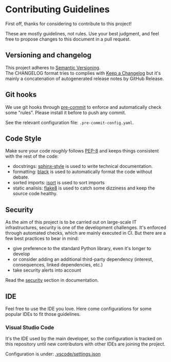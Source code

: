 # Contributing Guidelines

First off, thanks for considering to contribute to this project!

These are mostly guidelines, not rules. Use your best judgment, and feel free to propose changes to this document in a pull request.

## Versioning and changelog

This project adheres to [Semantic Versioning](https://semver.org/).  
The CHANGELOG format tries to complies with [Keep a Changelog](https://keepachangelog.com/) but it's mainly a concatenation of autogenerated release notes by GitHub Release.

## Git hooks

We use git hooks through [pre-commit](https://pre-commit.com/) to enforce and automatically check some "rules". Please install it before to push any commit.

See the relevant configuration file: `.pre-commit-config.yaml`.

## Code Style

Make sure your code *roughly* follows [PEP-8](https://www.python.org/dev/peps/pep-0008/) and keeps things consistent with the rest of the code:

- docstrings: [sphinx-style](https://sphinx-rtd-tutorial.readthedocs.io/en/latest/docstrings.html#the-sphinx-docstring-format) is used to write technical documentation.
- formatting: [black](https://black.readthedocs.io/) is used to automatically format the code without debate.
- sorted imports: [isort](https://pycqa.github.io/isort/) is used to sort imports
- static analisis: [flake8](https://flake8.pycqa.org/en/latest/) is used to catch some dizziness and keep the source code healthy.

## Security

As the aim of this project is to be carried out on large-scale IT infrastructures, security is one of the development challenges. It's enforced through automated checks, which are mainly executed in CI. But there are a few best practices to bear in mind:

- give preference to the standard Python library, even it's longer to develop
- or consider adding an additional third-party dependency (interest, consequences, linked dependencies, etc.)
- take security alerts into account

Read the [security](docs/misc/security.md) section in documentation.

## IDE

Feel free to use the IDE you love. Here come configurations for some popular IDEs to fit those guidelines.

### Visual Studio Code

It's the IDE used by the main developer, so the configuration is tracked on this repository until new contributors with other IDEs are joining the project.

Configuration is under: [.vscode/settings.json](/.vscode/settings.json)
